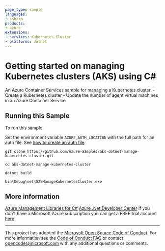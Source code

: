 ```yaml
---
page_type: sample
languages:
- csharp
products:
- azure
extensions:
- services: Kubernetes-Cluster
- platforms: dotnet
---
```


# Getting started on managing Kubernetes clusters (AKS) using C# #

 An Azure Container Services sample for managing a Kubernetes cluster.
    - Create a Kubernetes cluster
    - Update the number of agent virtual machines in an Azure Container Service


## Running this Sample ##

To run this sample:

Set the environment variable `AZURE_AUTH_LOCATION` with the full path for an auth file. See [how to create an auth file](https://github.com/Azure/azure-libraries-for-net/blob/master/AUTH.md).

    git clone https://github.com/Azure-Samples/aks-dotnet-manage-kubernetes-cluster.git

    cd aks-dotnet-manage-kubernetes-cluster

    dotnet build

    bin\Debug\net452\ManageKubernetesCluster.exe

## More information ##

[Azure Management Libraries for C#](https://github.com/Azure/azure-sdk-for-net/)
[Azure .Net Developer Center](https://azure.microsoft.com/en-us/develop/net/)
If you don't have a Microsoft Azure subscription you can get a FREE trial account [here](http://go.microsoft.com/fwlink/?LinkId=330212)

---

This project has adopted the [Microsoft Open Source Code of Conduct](https://opensource.microsoft.com/codeofconduct/). For more information see the [Code of Conduct FAQ](https://opensource.microsoft.com/codeofconduct/faq/) or contact [opencode@microsoft.com](mailto:opencode@microsoft.com) with any additional questions or comments.
